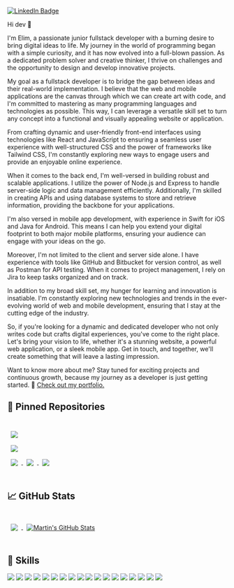 [![LinkedIn Badge](https://img.shields.io/badge/LinkedIn-Profile-informational?style=flat&logo=linkedin&logoColor=white&color=0D76A8)]([https://www.linkedin.com/in/braydon-coyer/](https://www.linkedin.com/in/elimflorvil/))


Hi dev 👋

I'm Elim, a passionate junior fullstack developer with a burning desire to bring digital ideas to life. My journey in the world of programming began with a simple curiosity, and it has now evolved into a full-blown passion. As a dedicated problem solver and creative thinker, I thrive on challenges and the opportunity to design and develop innovative projects.

My goal as a fullstack developer is to bridge the gap between ideas and their real-world implementation. I believe that the web and mobile applications are the canvas through which we can create art with code, and I'm committed to mastering as many programming languages and technologies as possible. This way, I can leverage a versatile skill set to turn any concept into a functional and visually appealing website or application.

From crafting dynamic and user-friendly front-end interfaces using technologies like React and JavaScript to ensuring a seamless user experience with well-structured CSS and the power of frameworks like Tailwind CSS, I'm constantly exploring new ways to engage users and provide an enjoyable online experience.

When it comes to the back end, I'm well-versed in building robust and scalable applications. I utilize the power of Node.js and Express to handle server-side logic and data management efficiently. Additionally, I'm skilled in creating APIs and using database systems to store and retrieve information, providing the backbone for your applications.

I'm also versed in mobile app development, with experience in Swift for iOS and Java for Android. This means I can help you extend your digital footprint to both major mobile platforms, ensuring your audience can engage with your ideas on the go.

Moreover, I'm not limited to the client and server side alone. I have experience with tools like GitHub and Bitbucket for version control, as well as Postman for API testing. When it comes to project management, I rely on Jira to keep tasks organized and on track.

In addition to my broad skill set, my hunger for learning and innovation is insatiable. I'm constantly exploring new technologies and trends in the ever-evolving world of web and mobile development, ensuring that I stay at the cutting edge of the industry.

So, if you're looking for a dynamic and dedicated developer who not only writes code but crafts digital experiences, you've come to the right place. Let's bring your vision to life, whether it's a stunning website, a powerful web application, or a sleek mobile app. Get in touch, and together, we'll create something that will leave a lasting impression.

Want to know more about me? Stay tuned for exciting projects and continuous growth, because my journey as a developer is just getting started. 🤤 [Check out my portfolio.](https://elimf.github.io/)


## 📌 Pinned Repositories

<br>

<a href="https://github.com/elimf/Calculatrice">
  <img align="center" style="margin:0.5rem" src="https://github-readme-stats.vercel.app/api/pin/?username=elimf&repo=Calculatrice&title_color=ffffff&text_color=c9cacc&icon_color=4AB197&bg_color=1A2B34" />
</a>

<br>

<a href="https://github.com/elimf/SneakersAddict">
  <img align="center" style="margin:0.5rem" src="https://github-readme-stats.vercel.app/api/pin/?username=elimf&repo=SneakersAddict&title_color=ffffff&text_color=c9cacc&icon_color=4AB197&bg_color=1A2B34" />
</a>

<br>

<a href="https://github.com/elimf/CodingShop">
  <img align="center" style="margin:0.5rem" src="https://github-readme-stats.vercel.app/api/pin/?username=elimf&repo=CodingShop&title_color=ffffff&text_color=c9cacc&icon_color=4AB197&bg_color=1A2B34" />
</a>

<a href="https://github.com/elimf/Instagram">
  <img align="center" style="margin:0.5rem" src="https://github-readme-stats.vercel.app/api/pin/?username=elimf&repo=Instagram&title_color=ffffff&text_color=c9cacc&icon_color=4AB197&bg_color=1A2B34" />
</a>
<a href="https://github.com/elimf/elimf.github.io">
  <img align="center" style="margin:0.5rem" src="https://github-readme-stats.vercel.app/api/pin/?username=elimf&repo=Portfolio&title_color=ffffff&text_color=c9cacc&icon_color=4AB197&bg_color=1A2B34" />
</a>
<br>
<br>

## &#x1f4c8; GitHub Stats

<br>

<a href="https://github.com/elimf">
  <img align="center" style="margin:0.5rem" src="https://github-readme-stats.vercel.app/api/top-langs/?username=elimf&hide=html,css&title_color=ffffff&text_color=c9cacc&icon_color=4AB197&bg_color=1A2B34" />
</a>

<a href="https://github.com/elimf">
  <img align="center" style="margin:0.5rem" src="https://github-readme-stats.vercel.app/api?username=elimf&show_icons=true&line_height=27&count_private=true&title_color=ffffff&text_color=c9cacc&icon_color=4AB097&bg_color=1A2B34" alt="Martin's GitHub Stats" />
</a>

<br>
<br>

## 💼 Skills

![](https://img.shields.io/badge/Code-React-informational?style=flat&logo=react&logoColor=white&color=4AB197)
![](https://img.shields.io/badge/Code-JavaScript-informational?style=flat&logo=JavaScript&logoColor=white&color=4AB197)
![](https://img.shields.io/badge/Visual_Studio_Code-0078D4?style=for-the-badge&logo=visual%20studio%20code&logoColor=white)
![](https://img.shields.io/badge/Style-CSS-informational?style=flat&logo=css3&logoColor=white&color=4AB197)
![](https://img.shields.io/badge/Style-Tailwind-informational?style=flat&logo=Tailwind-CSS&logoColor=white&color=4AB197)
![](https://img.shields.io/badge/Flutter-02569B?style=for-the-badge&logo=flutter&logoColor=white)
![](https://img.shields.io/badge/Tools-NPM-informational?style=flat&logo=npm&logoColor=white&color=4AB197)
![](https://img.shields.io/badge/Tools-Postman-informational?style=flat&logo=Postman&logoColor=white&color=4AB197)
![](https://img.shields.io/badge/Tools-GitHub-informational?style=flat&logo=GitHub&logoColor=white&color=4AB197)
![](https://img.shields.io/badge/Tools-Bitbucket-informational?style=flat&logo=Bitbucket&logoColor=white&color=4AB197)
![](https://img.shields.io/badge/Tools-Jira-informational?style=flat&logo=Jira-Software&logoColor=white&color=4AB197)
![](https://img.shields.io/badge/Style-Bootstrap-informational?style=flat&logo=bootstrap&logoColor=white&color=4AB197)
![](https://img.shields.io/badge/Code-Node.js-informational?style=flat&logo=node.js&logoColor=white&color=4AB197)
![](https://img.shields.io/badge/Code-Express-informational?style=flat&logo=express&logoColor=white&color=4AB197)
![](https://img.shields.io/badge/Code-Swift-informational?style=flat&logo=swift&logoColor=white&color=4AB197)
![](https://img.shields.io/badge/Code-Android-informational?style=flat&logo=android&logoColor=white&color=4AB197)
![](https://img.shields.io/badge/Code-Java-informational?style=flat&logo=java&logoColor=white&color=4AB197)
![](https://img.shields.io/badge/Code-Nest.js-informational?style=flat&logo=nest.js&logoColor=white&color=4AB197)


